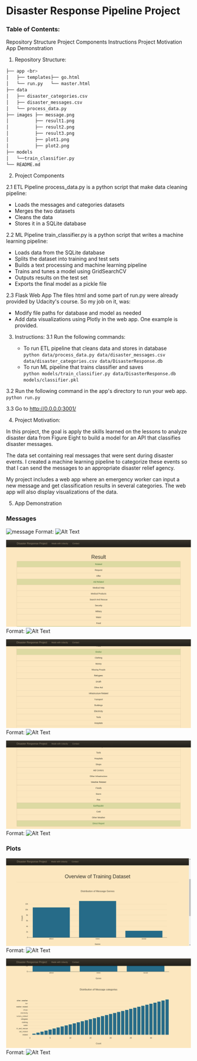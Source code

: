 # Disaster Response Pipeline Project

### Table of Contents:
 Repository Structure 
 Project Components
 Instructions
 Project Motivation
 App Demonstration

1. Repository Structure:
```bash
├── app <br>
│   ├── templates├── go.html
│   └── run.py   └── master.html
├── data
│   ├── disaster_categories.csv
│   ├── disaster_messages.csv
│   └── process_data.py
├── images ├── message.png
│          ├── result1.png
│          ├── result2.png
│          ├── result3.png
│          ├── plot1.png
│          ├── plot2.png
├── models
│   └──train_classifier.py
└── README.md
```

2. Project Components

2.1 ETL Pipeline
process_data.py is a python script that make data cleaning pipeline:

- Loads the messages and categories datasets
- Merges the two datasets
- Cleans the data
- Stores it in a SQLite database

2.2 ML Pipeline
train_classifier.py is a python script that writes a machine learning pipeline:

- Loads data from the SQLite database
- Splits the dataset into training and test sets
- Builds a text processing and machine learning pipeline
- Trains and tunes a model using GridSearchCV
- Outputs results on the test set
- Exports the final model as a pickle file

2.3 Flask Web App
The files html and some part of run.py were already provided by Udacity's course. So my job on it, was:

- Modify file paths for database and model as needed
- Add data visualizations using Plotly in the web app. One example is provided.

3. Instructions:
3.1 Run the following commands:

    - To run ETL pipeline that cleans data and stores in database <br>
        `python data/process_data.py data/disaster_messages.csv data/disaster_categories.csv data/DisasterResponse.db`
    - To run ML pipeline that trains classifier and saves <br>
        `python models/train_classifier.py data/DisasterResponse.db models/classifier.pkl`

3.2 Run the following command in the app's directory to run your web app.
    `python run.py`

3.3 Go to http://0.0.0.0:3001/


4. Project Motivation:

In this project, the goal is apply the skills learned on the lessons to analyze disaster data from Figure Eight to build a model for an API that classifies disaster messages.

The data set containing real messages that were sent during disaster events. I created a machine learning pipeline to categorize these events so that I can send the messages to an appropriate disaster relief agency.

My project includes a web app where an emergency worker can input a new message and get classification results in several categories. The web app will also display visualizations of the data. 

5. App Demonstration

### Messages

![message](https://github.com/luamrtins/Udacity-disaster-reponse-pipelines/blob/master/images/message.png)
Format: ![Alt Text](url)

![result1](/images/result1.png)
Format: ![Alt Text](url)

![result2](/images/result2.png)
Format: ![Alt Text](url)

![result3](/images/result3.png)
Format: ![Alt Text](url)

### Plots 

![plot1](/images/plot1.png)
Format: ![Alt Text](url)

![plot2](/images/plot2.png)
Format: ![Alt Text](url)

